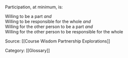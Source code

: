 Participation, at minimum, is:

Willing to be a part *and*  
Willing to be responsible for the whole *and*  
Willing for the other person to be a part *and*  
Willing for the other person to be responsible for the whole

Source: [[Course Wisdom Partnership Explorations]]

Category: [[Glossary]]